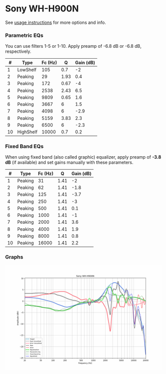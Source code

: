 # Sony WH-H900N
See [usage instructions](https://github.com/jaakkopasanen/AutoEq#usage) for more options and info.

### Parametric EQs
You can use filters 1-5 or 1-10. Apply preamp of -6.8 dB or -6.8 dB, respectively.

|   # | Type      |   Fc (Hz) |    Q |   Gain (dB) |
|-----|-----------|-----------|------|-------------|
|   1 | LowShelf  |       105 | 0.7  |        -2   |
|   2 | Peaking   |        29 | 1.93 |         0.4 |
|   3 | Peaking   |       172 | 0.67 |        -4   |
|   4 | Peaking   |      2538 | 2.43 |         6.5 |
|   5 | Peaking   |      9809 | 0.65 |         1.6 |
|   6 | Peaking   |      3667 | 6    |         1.5 |
|   7 | Peaking   |      4098 | 6    |        -2.9 |
|   8 | Peaking   |      5159 | 3.83 |         2.3 |
|   9 | Peaking   |      6500 | 6    |        -2.3 |
|  10 | HighShelf |     10000 | 0.7  |         0.2 |

### Fixed Band EQs
When using fixed band (also called graphic) equalizer, apply preamp of **-3.8 dB** (if available) and set gains manually with these parameters.

|   # | Type    |   Fc (Hz) |    Q |   Gain (dB) |
|-----|---------|-----------|------|-------------|
|   1 | Peaking |        31 | 1.41 |        -2   |
|   2 | Peaking |        62 | 1.41 |        -1.8 |
|   3 | Peaking |       125 | 1.41 |        -3.7 |
|   4 | Peaking |       250 | 1.41 |        -3   |
|   5 | Peaking |       500 | 1.41 |         0.1 |
|   6 | Peaking |      1000 | 1.41 |        -1   |
|   7 | Peaking |      2000 | 1.41 |         3.6 |
|   8 | Peaking |      4000 | 1.41 |         1.9 |
|   9 | Peaking |      8000 | 1.41 |         0.8 |
|  10 | Peaking |     16000 | 1.41 |         2.2 |

### Graphs
![](./Sony%20WH-H900N.png)
